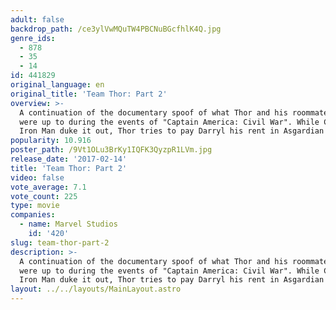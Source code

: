 ```yaml
---
adult: false
backdrop_path: /ce3ylVwMQuTW4PBCNuBGcfhlK4Q.jpg
genre_ids:
  - 878
  - 35
  - 14
id: 441829
original_language: en
original_title: 'Team Thor: Part 2'
overview: >-
  A continuation of the documentary spoof of what Thor and his roommate Darryl
  were up to during the events of "Captain America: Civil War". While Cap and
  Iron Man duke it out, Thor tries to pay Darryl his rent in Asgardian coins.
popularity: 10.916
poster_path: /9Vt1OLu3BrKy1IQFK3QyzpR1LVm.jpg
release_date: '2017-02-14'
title: 'Team Thor: Part 2'
video: false
vote_average: 7.1
vote_count: 225
type: movie
companies:
  - name: Marvel Studios
    id: '420'
slug: team-thor-part-2
description: >-
  A continuation of the documentary spoof of what Thor and his roommate Darryl
  were up to during the events of "Captain America: Civil War". While Cap and
  Iron Man duke it out, Thor tries to pay Darryl his rent in Asgardian coins.
layout: ../../layouts/MainLayout.astro
---
```



